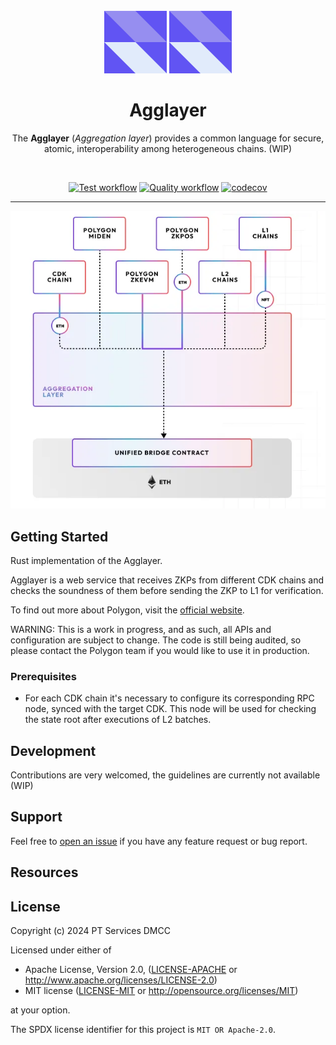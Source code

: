 <div id="top"></div>
<!-- PROJECT LOGO -->
<br />
<div align="center">

  <img src="./.github/assets/agglayer-logo.png#gh-light-mode-only" alt="Logo" width="100">
  <img src="./.github/assets/agglayer-logo.png#gh-dark-mode-only" alt="Logo" width="100">

<br />

<h1>Agglayer</h1>

<p align="center">
The <b>Agglayer</b> (<i>Aggregation layer</i>) provides a common language for secure, atomic, interoperability among heterogeneous chains. (WIP)
</p>
</div>

<br />

<div align="center">

[![Test workflow](https://github.com/AggLayer/agglayer-rs/actions/workflows/test.yml/badge.svg)](https://github.com/AggLayer/agglayer-rs/actions/workflows/test.yml)
[![Quality workflow](https://github.com/AggLayer/agglayer-rs/actions/workflows/quality.yml/badge.svg)](https://github.com/AggLayer/agglayer-rs/actions/workflows/quality.yml)
[![codecov](https://codecov.io/gh/AggLayer/agglayer-rs/graph/badge.svg?token=5TOBZRZ7Q8)](https://codecov.io/gh/AggLayer/agglayer-rs)

<hr />

<img src="./.github/assets/agglayer.png" alt="Logo">

</div>

## Getting Started

Rust implementation of the Agglayer.

Agglayer is a web service that receives ZKPs from different CDK chains and checks the soundness of them before sending the ZKP to L1 for verification.

To find out more about Polygon, visit the [official website](https://docs.polygon.technology/cdk/).

WARNING: This is a work in progress, and as such, all APIs and configuration are subject to change. The code is still being audited, so please contact the Polygon team if you would like to use it in production.


### Prerequisites

* For each CDK chain it's necessary to configure its corresponding RPC node, synced with the target CDK. This node will be used for checking the state root after executions of L2 batches.

## Development

Contributions are very welcomed, the guidelines are currently not available (WIP)

## Support

Feel free to [open an issue](https://github.com/Agglayer/agglayer-rs/issues/new) if you have any feature request or bug report.<br />

## Resources
  
## License
Copyright (c) 2024 PT Services DMCC

Licensed under either of

* Apache License, Version 2.0, ([LICENSE-APACHE](LICENSE-APACHE) or http://www.apache.org/licenses/LICENSE-2.0)
* MIT license ([LICENSE-MIT](LICENSE-MIT) or http://opensource.org/licenses/MIT)

at your option. 

The SPDX license identifier for this project is `MIT OR Apache-2.0`.
